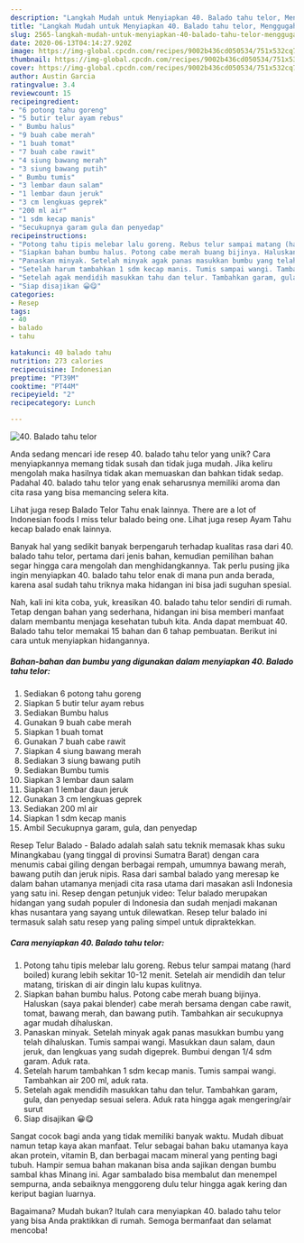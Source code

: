 ```yaml
---
description: "Langkah Mudah untuk Menyiapkan 40. Balado tahu telor, Menggugah Selera"
title: "Langkah Mudah untuk Menyiapkan 40. Balado tahu telor, Menggugah Selera"
slug: 2565-langkah-mudah-untuk-menyiapkan-40-balado-tahu-telor-menggugah-selera
date: 2020-06-13T04:14:27.920Z
image: https://img-global.cpcdn.com/recipes/9002b436cd050534/751x532cq70/40-balado-tahu-telor-foto-resep-utama.jpg
thumbnail: https://img-global.cpcdn.com/recipes/9002b436cd050534/751x532cq70/40-balado-tahu-telor-foto-resep-utama.jpg
cover: https://img-global.cpcdn.com/recipes/9002b436cd050534/751x532cq70/40-balado-tahu-telor-foto-resep-utama.jpg
author: Austin Garcia
ratingvalue: 3.4
reviewcount: 15
recipeingredient:
- "6 potong tahu goreng"
- "5 butir telur ayam rebus"
- " Bumbu halus"
- "9 buah cabe merah"
- "1 buah tomat"
- "7 buah cabe rawit"
- "4 siung bawang merah"
- "3 siung bawang putih"
- " Bumbu tumis"
- "3 lembar daun salam"
- "1 lembar daun jeruk"
- "3 cm lengkuas geprek"
- "200 ml air"
- "1 sdm kecap manis"
- "Secukupnya garam gula dan penyedap"
recipeinstructions:
- "Potong tahu tipis melebar lalu goreng. Rebus telur sampai matang (hard boiled) kurang lebih sekitar 10-12 menit. Setelah air mendidih dan telur matang, tiriskan di air dingin lalu kupas kulitnya."
- "Siapkan bahan bumbu halus. Potong cabe merah buang bijinya. Haluskan (saya pakai blender) cabe merah bersama dengan cabe rawit, tomat, bawang merah, dan bawang putih. Tambahkan air secukupnya agar mudah dihaluskan."
- "Panaskan minyak. Setelah minyak agak panas masukkan bumbu yang telah dihaluskan. Tumis sampai wangi. Masukkan daun salam, daun jeruk, dan lengkuas yang sudah digeprek. Bumbui dengan 1/4 sdm garam. Aduk rata."
- "Setelah harum tambahkan 1 sdm kecap manis. Tumis sampai wangi. Tambahkan air 200 ml, aduk rata."
- "Setelah agak mendidih masukkan tahu dan telur. Tambahkan garam, gula, dan penyedap sesuai selera. Aduk rata hingga agak mengering/air surut"
- "Siap disajikan 😀😋"
categories:
- Resep
tags:
- 40
- balado
- tahu

katakunci: 40 balado tahu 
nutrition: 273 calories
recipecuisine: Indonesian
preptime: "PT39M"
cooktime: "PT44M"
recipeyield: "2"
recipecategory: Lunch

---
```



![40. Balado tahu telor](https://img-global.cpcdn.com/recipes/9002b436cd050534/751x532cq70/40-balado-tahu-telor-foto-resep-utama.jpg)

Anda sedang mencari ide resep 40. balado tahu telor yang unik? Cara menyiapkannya memang tidak susah dan tidak juga mudah. Jika keliru mengolah maka hasilnya tidak akan memuaskan dan bahkan tidak sedap. Padahal 40. balado tahu telor yang enak seharusnya memiliki aroma dan cita rasa yang bisa memancing selera kita.

Lihat juga resep Balado Telor Tahu enak lainnya. There are a lot of Indonesian foods I miss telur balado being one. Lihat juga resep Ayam Tahu kecap balado enak lainnya.

Banyak hal yang sedikit banyak berpengaruh terhadap kualitas rasa dari 40. balado tahu telor, pertama dari jenis bahan, kemudian pemilihan bahan segar hingga cara mengolah dan menghidangkannya. Tak perlu pusing jika ingin menyiapkan 40. balado tahu telor enak di mana pun anda berada, karena asal sudah tahu triknya maka hidangan ini bisa jadi suguhan spesial.


Nah, kali ini kita coba, yuk, kreasikan 40. balado tahu telor sendiri di rumah. Tetap dengan bahan yang sederhana, hidangan ini bisa memberi manfaat dalam membantu menjaga kesehatan tubuh kita. Anda dapat membuat 40. Balado tahu telor memakai 15 bahan dan 6 tahap pembuatan. Berikut ini cara untuk menyiapkan hidangannya.

<!--inarticleads1-->

##### Bahan-bahan dan bumbu yang digunakan dalam menyiapkan 40. Balado tahu telor:

1. Sediakan 6 potong tahu goreng
1. Siapkan 5 butir telur ayam rebus
1. Sediakan  Bumbu halus
1. Gunakan 9 buah cabe merah
1. Siapkan 1 buah tomat
1. Gunakan 7 buah cabe rawit
1. Siapkan 4 siung bawang merah
1. Sediakan 3 siung bawang putih
1. Sediakan  Bumbu tumis
1. Siapkan 3 lembar daun salam
1. Siapkan 1 lembar daun jeruk
1. Gunakan 3 cm lengkuas geprek
1. Sediakan 200 ml air
1. Siapkan 1 sdm kecap manis
1. Ambil Secukupnya garam, gula, dan penyedap


Resep Telur Balado - Balado adalah salah satu teknik memasak khas suku Minangkabau (yang tinggal di provinsi Sumatra Barat) dengan cara menumis cabai giling dengan berbagai rempah, umumnya bawang merah, bawang putih dan jeruk nipis. Rasa dari sambal balado yang meresap ke dalam bahan utamanya menjadi cita rasa utama dari masakan asli Indonesia yang satu ini. Resep dengan petunjuk video: Telur balado merupakan hidangan yang sudah populer di Indonesia dan sudah menjadi makanan khas nusantara yang sayang untuk dilewatkan. Resep telur balado ini termasuk salah satu resep yang paling simpel untuk dipraktekkan. 

<!--inarticleads2-->

##### Cara menyiapkan 40. Balado tahu telor:

1. Potong tahu tipis melebar lalu goreng. Rebus telur sampai matang (hard boiled) kurang lebih sekitar 10-12 menit. Setelah air mendidih dan telur matang, tiriskan di air dingin lalu kupas kulitnya.
1. Siapkan bahan bumbu halus. Potong cabe merah buang bijinya. Haluskan (saya pakai blender) cabe merah bersama dengan cabe rawit, tomat, bawang merah, dan bawang putih. Tambahkan air secukupnya agar mudah dihaluskan.
1. Panaskan minyak. Setelah minyak agak panas masukkan bumbu yang telah dihaluskan. Tumis sampai wangi. Masukkan daun salam, daun jeruk, dan lengkuas yang sudah digeprek. Bumbui dengan 1/4 sdm garam. Aduk rata.
1. Setelah harum tambahkan 1 sdm kecap manis. Tumis sampai wangi. Tambahkan air 200 ml, aduk rata.
1. Setelah agak mendidih masukkan tahu dan telur. Tambahkan garam, gula, dan penyedap sesuai selera. Aduk rata hingga agak mengering/air surut
1. Siap disajikan 😀😋


Sangat cocok bagi anda yang tidak memiliki banyak waktu. Mudah dibuat namun tetap kaya akan manfaat. Telur sebagai bahan baku utamanya kaya akan protein, vitamin B, dan berbagai macam mineral yang penting bagi tubuh. Hampir semua bahan makanan bisa anda sajikan dengan bumbu sambal khas Minang ini. Agar sambalado bisa membalut dan menempel sempurna, anda sebaiknya menggoreng dulu telur hingga agak kering dan keriput bagian luarnya. 

Bagaimana? Mudah bukan? Itulah cara menyiapkan 40. balado tahu telor yang bisa Anda praktikkan di rumah. Semoga bermanfaat dan selamat mencoba!
